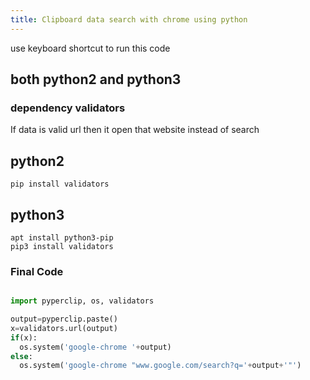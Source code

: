 ```yaml
---
title: Clipboard data search with chrome using python
---
```


use keyboard shortcut to run this code

## both python2 and python3

### dependency validators
If data is valid url then it open that website instead of search

## python2 
```
pip install validators
```
## python3
```
apt install python3-pip
pip3 install validators
```

### Final Code
```python

import pyperclip, os, validators

output=pyperclip.paste()
x=validators.url(output)
if(x):
  os.system('google-chrome '+output)
else:
  os.system('google-chrome "www.google.com/search?q='+output+'"')
```
